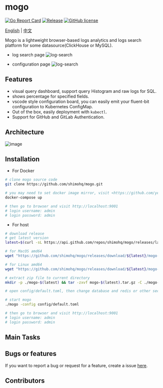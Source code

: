 # mogo

[![Go Report Card](https://goreportcard.com/badge/github.com/shimohq/mogo)](https://goreportcard.com/report/github.com/shimohq/mogo)
[![Release](https://img.shields.io/github/v/release/shimohq/mogo.svg)](https://github.com/shimohq/mogo)
[![GitHub license](https://img.shields.io/github/license/shimohq/mogo)](https://github.com/shimohq/mogo/blob/master/LICENSE)

[English](https://github.com/shimohq/mogo/blob/master/README.md) | [中文](https://github.com/shimohq/mogo/blob/master/README-CN.md)

Mogo is a lightweight browser-based logs analytics and logs search platform for some datasource(ClickHouse or MySQL).

- log search page
![log-search](https://helpcenter.shimonote.com/uploads/0LJGD3E301CII.png)

- configuration page
![log-search](https://helpcenter.shimonote.com/uploads/0LJGD4DS01CII.png)

## Features

- visual query dashboard, support query Histogram and raw logs for SQL.
- shows percentage for specified fields.
- vscode style configuration board, you can easily emit your fluent-bit configuration to Kubernetes ConfigMap.
- Out of the box, easily deployment with `kubectl`.
- Support for GitHub and GitLab Authentication.

## Architecture
![image](./docs/images/mogoprocess.png)

## Installation

- For Docker

```bash
# clone mogo source code
git clone https://github.com/shimohq/mogo.git

# you may need to set docker image mirror, visit <https://github.com/yeasy/docker_practice/blob/master/install/mirror.md> for details.
docker-compose up

# then go to browser and visit http://localhost:9001
# login username: admin
# login password: admin
```

- For host

```bash
# download release
# get latest version
latest=$(curl -sL https://api.github.com/repos/shimohq/mogo/releases/latest | grep  ".tag_name" | sed -E 's/.*"([^"]+)".*/\1/')

# for MacOS amd64
wget "https://github.com/shimohq/mogo/releases/download/${latest}/mogo-${latest}-darwin-amd64.tar.gz" -O mogo-${latest}.tar.gz 

# for Linux amd64
wget "https://github.com/shimohq/mogo/releases/download/${latest}/mogo-${latest}-linux-amd64.tar.gz" -O mogo-$(latest).tar.gz  

# extract zip file to current directory
mkdir -p ./mogo-$(latest) && tar -zxvf mogo-$(latest).tar.gz -C ./mogo-$(latest) && cd ./mogo-$(latest)

# open config/default.toml, then change database and redis or other section configuration

# start mogo
./mogo -config config/default.toml

# then go to browser and visit http://localhost:9001
# login username: admin
# login password: admin
```

## Main Tasks

## Bugs or features

If you want to report a bug or request for a feature, create a issue [here](https://github.com/shimohq/mogo/issues).

## Contributors
